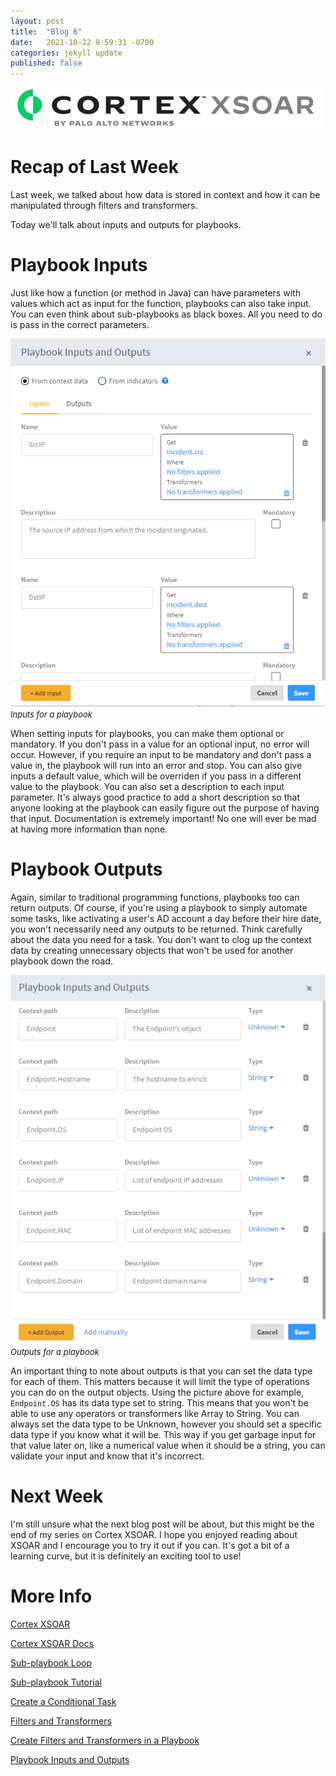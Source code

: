 ```yaml
---
layout: post
title:  "Blog 6"
date:   2021-10-22 9:59:31 -0700
categories: jekyll update
published: false
---
```


![Cortex XSOAR logo](/assets/xsoar-logo.png)

# **Recap of Last Week**
Last week, we talked about how data is stored in context and how it can be manipulated through filters and transformers.

Today we'll talk about inputs and outputs for playbooks.

# **Playbook Inputs**
Just like how a function (or method in Java) can have parameters with values which act as input for the function, playbooks can also take input. You can even think about sub-playbooks as black boxes. All you need to do is pass in the correct parameters. 

![Playbook Inputs](/assets/xsoar-inputs.png)<br/><font size="2.75px"><em>Inputs for a playbook</em></font>

When setting inputs for playbooks, you can make them optional or mandatory. If you don't pass in a value for an optional input, no error will occur. However, if you require an input to be mandatory and don't pass a value in, the playbook will run into an error and stop. You can also give inputs a default value, which will be overriden if you pass in a different value to the playbook. You can also set a description to each input parameter. It's always good practice to add a short description so that anyone looking at the playbook can easily figure out the purpose of having that input. Documentation is extremely important! No one will ever be mad at having more information than none. 

# **Playbook Outputs**
Again, similar to traditional programming functions, playbooks too can return outputs. Of course, if you're using a playbook to simply automate some tasks, like activating a user's AD account a day before their hire date, you won't necessarily need any outputs to be returned. Think carefully about the data you need for a task. You don't want to clog up the context data by creating unnecessary objects that won't be used for another playbook down the road. 

![Playbook Outputs](/assets/xsoar-outputs.png)<br/><font size="2.75px"><em>Outputs for a playbook</em></font>

An important thing to note about outputs is that you can set the data type for each of them. This matters because it will limit the type of operations you can do on the output objects. Using the picture above for example, `Endpoint.OS` has its data type set to string. This means that you won't be able to use any operators or transformers like Array to String. You can always set the data type to be Unknown, however you should set a specific data type if you know what it will be. This way if you get garbage input for that value later on, like a numerical value when it should be a string, you can validate your input and know that it's incorrect.  

# **Next Week**
I'm still unsure what the next blog post will be about, but this might be the end of my series on Cortex XSOAR. I hope you enjoyed reading about XSOAR and I encourage you to try it out if you can. It's got a bit of a learning curve, but it is definitely an exciting tool to use!

# **More Info**
[Cortex XSOAR](https://www.paloaltonetworks.com/cortex/cortex-xsoar)

[Cortex XSOAR Docs](https://xsoar.pan.dev/docs/concepts/getting-started-guide)

[Sub-playbook Loop](https://docs.paloaltonetworks.com/cortex/cortex-xsoar/6-0/cortex-xsoar-admin/playbooks/configure-a-sub-playbook-loop.html)

[Sub-playbook Tutorial](https://docs.paloaltonetworks.com/cortex/cortex-xsoar/6-0/cortex-xsoar-admin/playbooks/configure-a-sub-playbook-loop/sub-playbook-tutorial.html)

[Create a Conditional Task](https://docs.paloaltonetworks.com/cortex/cortex-xsoar/5-5/cortex-xsoar-admin/playbooks/playbook-tasks/create-a-conditional-task.html)

[Filters and Transformers](https://docs.paloaltonetworks.com/cortex/cortex-xsoar/6-0/cortex-xsoar-admin/playbooks/filters-and-transformers.html)

[Create Filters and Transformers in a Playbook](https://docs.paloaltonetworks.com/cortex/cortex-xsoar/6-0/cortex-xsoar-admin/playbooks/filters-and-transformers/create-filters-and-transformers.html)

[Playbook Inputs and Outputs](https://docs.paloaltonetworks.com/cortex/cortex-xsoar/6-0/cortex-xsoar-admin/playbooks/playbook-inputs-and-outputs.html)